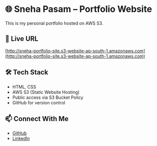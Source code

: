 # 🌐 Sneha Pasam – Portfolio Website

This is my personal portfolio hosted on AWS S3.

## 🔗 Live URL
[http://sneha-portfolio-site.s3-website-ap-south-1.amazonaws.com](http://sneha-portfolio-site.s3-website-ap-south-1.amazonaws.com)

## 🛠️ Tech Stack
- HTML, CSS
- AWS S3 (Static Website Hosting)
- Public access via S3 Bucket Policy
- GitHub for version control

## 📫 Connect With Me
- [GitHub](https://github.com/sneha-pasam)
- [LinkedIn](https://www.linkedin.com/in/sneha-pasam-768a6922b)
